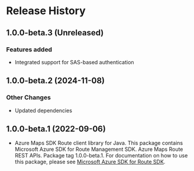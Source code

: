 # Release History

## 1.0.0-beta.3 (Unreleased)

### Features added

- Integrated support for SAS-based authentication

## 1.0.0-beta.2 (2024-11-08)

### Other Changes

- Updated dependencies

## 1.0.0-beta.1 (2022-09-06)

- Azure Maps SDK Route client library for Java. This package contains Microsoft Azure SDK for Route Management SDK. Azure Maps Route REST APIs. Package tag 1.0.0-beta.1. For documentation on how to use this package, please see [Microsoft Azure SDK for Route SDK](https://docs.microsoft.com/rest/api/maps/route).

